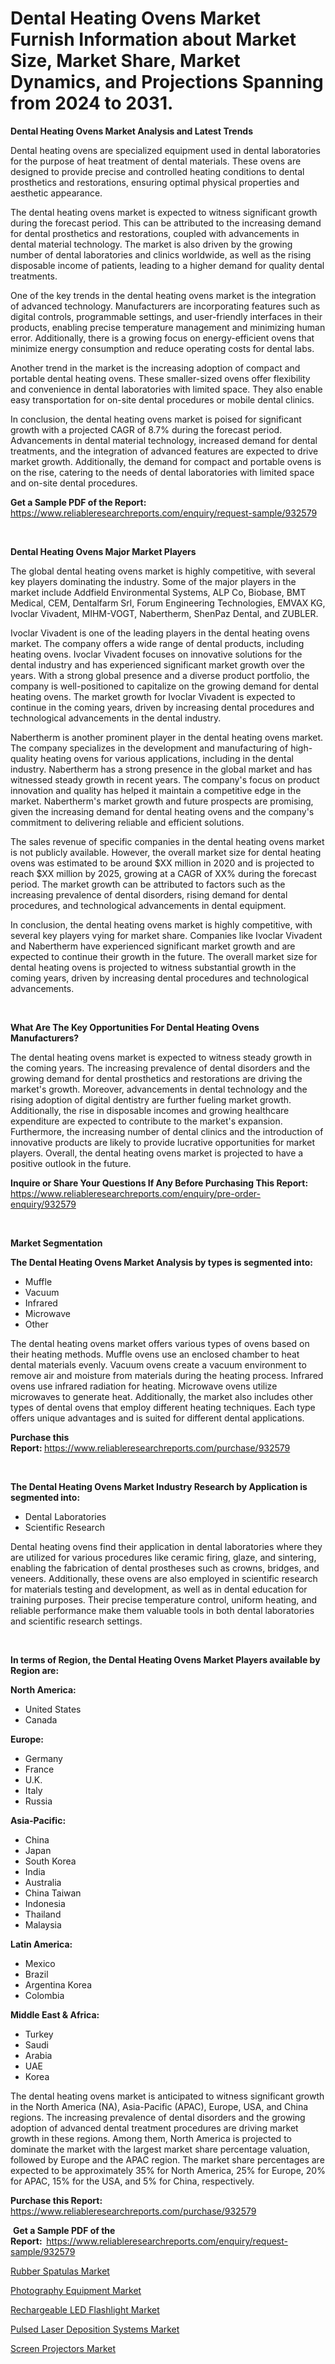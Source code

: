 <p><h1>Dental Heating Ovens Market Furnish Information about Market Size, Market Share, Market Dynamics, and Projections Spanning from 2024 to 2031.</h1></p><p><strong>Dental Heating Ovens Market Analysis and Latest Trends</strong></p>
<p><p>Dental heating ovens are specialized equipment used in dental laboratories for the purpose of heat treatment of dental materials. These ovens are designed to provide precise and controlled heating conditions to dental prosthetics and restorations, ensuring optimal physical properties and aesthetic appearance.</p><p>The dental heating ovens market is expected to witness significant growth during the forecast period. This can be attributed to the increasing demand for dental prosthetics and restorations, coupled with advancements in dental material technology. The market is also driven by the growing number of dental laboratories and clinics worldwide, as well as the rising disposable income of patients, leading to a higher demand for quality dental treatments.</p><p>One of the key trends in the dental heating ovens market is the integration of advanced technology. Manufacturers are incorporating features such as digital controls, programmable settings, and user-friendly interfaces in their products, enabling precise temperature management and minimizing human error. Additionally, there is a growing focus on energy-efficient ovens that minimize energy consumption and reduce operating costs for dental labs.</p><p>Another trend in the market is the increasing adoption of compact and portable dental heating ovens. These smaller-sized ovens offer flexibility and convenience in dental laboratories with limited space. They also enable easy transportation for on-site dental procedures or mobile dental clinics.</p><p>In conclusion, the dental heating ovens market is poised for significant growth with a projected CAGR of 8.7% during the forecast period. Advancements in dental material technology, increased demand for dental treatments, and the integration of advanced features are expected to drive market growth. Additionally, the demand for compact and portable ovens is on the rise, catering to the needs of dental laboratories with limited space and on-site dental procedures.</p></p>
<p><strong>Get a Sample PDF of the Report:&nbsp;</strong> <a href="https://www.reliableresearchreports.com/enquiry/request-sample/932579">https://www.reliableresearchreports.com/enquiry/request-sample/932579</a></p>
<p>&nbsp;</p>
<p><strong>Dental Heating Ovens Major Market Players</strong></p>
<p><p>The global dental heating ovens market is highly competitive, with several key players dominating the industry. Some of the major players in the market include Addfield Environmental Systems, ALP Co, Biobase, BMT Medical, CEM, Dentalfarm Srl, Forum Engineering Technologies, EMVAX KG, Ivoclar Vivadent, MIHM-VOGT, Nabertherm, ShenPaz Dental, and ZUBLER.</p><p>Ivoclar Vivadent is one of the leading players in the dental heating ovens market. The company offers a wide range of dental products, including heating ovens. Ivoclar Vivadent focuses on innovative solutions for the dental industry and has experienced significant market growth over the years. With a strong global presence and a diverse product portfolio, the company is well-positioned to capitalize on the growing demand for dental heating ovens. The market growth for Ivoclar Vivadent is expected to continue in the coming years, driven by increasing dental procedures and technological advancements in the dental industry.</p><p>Nabertherm is another prominent player in the dental heating ovens market. The company specializes in the development and manufacturing of high-quality heating ovens for various applications, including in the dental industry. Nabertherm has a strong presence in the global market and has witnessed steady growth in recent years. The company's focus on product innovation and quality has helped it maintain a competitive edge in the market. Nabertherm's market growth and future prospects are promising, given the increasing demand for dental heating ovens and the company's commitment to delivering reliable and efficient solutions.</p><p>The sales revenue of specific companies in the dental heating ovens market is not publicly available. However, the overall market size for dental heating ovens was estimated to be around $XX million in 2020 and is projected to reach $XX million by 2025, growing at a CAGR of XX% during the forecast period. The market growth can be attributed to factors such as the increasing prevalence of dental disorders, rising demand for dental procedures, and technological advancements in dental equipment.</p><p>In conclusion, the dental heating ovens market is highly competitive, with several key players vying for market share. Companies like Ivoclar Vivadent and Nabertherm have experienced significant market growth and are expected to continue their growth in the future. The overall market size for dental heating ovens is projected to witness substantial growth in the coming years, driven by increasing dental procedures and technological advancements.</p></p>
<p>&nbsp;</p>
<p><strong>What Are The Key Opportunities For Dental Heating Ovens Manufacturers?</strong></p>
<p><p>The dental heating ovens market is expected to witness steady growth in the coming years. The increasing prevalence of dental disorders and the growing demand for dental prosthetics and restorations are driving the market's growth. Moreover, advancements in dental technology and the rising adoption of digital dentistry are further fueling market growth. Additionally, the rise in disposable incomes and growing healthcare expenditure are expected to contribute to the market's expansion. Furthermore, the increasing number of dental clinics and the introduction of innovative products are likely to provide lucrative opportunities for market players. Overall, the dental heating ovens market is projected to have a positive outlook in the future.</p></p>
<p><strong>Inquire or Share Your Questions If Any Before Purchasing This Report:</strong> <a href="https://www.reliableresearchreports.com/enquiry/pre-order-enquiry/932579">https://www.reliableresearchreports.com/enquiry/pre-order-enquiry/932579</a></p>
<p>&nbsp;</p>
<p><strong>Market Segmentation</strong></p>
<p><strong>The Dental Heating Ovens Market Analysis by types is segmented into:</strong></p>
<p><ul><li>Muffle</li><li>Vacuum</li><li>Infrared</li><li>Microwave</li><li>Other</li></ul></p>
<p><p>The dental heating ovens market offers various types of ovens based on their heating methods. Muffle ovens use an enclosed chamber to heat dental materials evenly. Vacuum ovens create a vacuum environment to remove air and moisture from materials during the heating process. Infrared ovens use infrared radiation for heating. Microwave ovens utilize microwaves to generate heat. Additionally, the market also includes other types of dental ovens that employ different heating techniques. Each type offers unique advantages and is suited for different dental applications.</p></p>
<p><strong>Purchase this Report:&nbsp;</strong><a href="https://www.reliableresearchreports.com/purchase/932579">https://www.reliableresearchreports.com/purchase/932579</a></p>
<p>&nbsp;</p>
<p><strong>The Dental Heating Ovens Market Industry Research by Application is segmented into:</strong></p>
<p><ul><li>Dental Laboratories</li><li>Scientific Research</li></ul></p>
<p><p>Dental heating ovens find their application in dental laboratories where they are utilized for various procedures like ceramic firing, glaze, and sintering, enabling the fabrication of dental prostheses such as crowns, bridges, and veneers. Additionally, these ovens are also employed in scientific research for materials testing and development, as well as in dental education for training purposes. Their precise temperature control, uniform heating, and reliable performance make them valuable tools in both dental laboratories and scientific research settings.</p></p>
<p>&nbsp;</p>
<p><strong>In terms of Region, the Dental Heating Ovens Market Players available by Region are:</strong></p>
<p>
    <p> <strong> North America: </strong>
        <ul>
            <li>United States</li>
            <li>Canada</li>
        </ul>
        </p> 
    <p> <strong> Europe: </strong>
        <ul>
            <li>Germany</li>
            <li>France</li>
            <li>U.K.</li>
            <li>Italy</li>
            <li>Russia</li>
        </ul>
        </p> 
    <p> <strong> Asia-Pacific: </strong>
        <ul>
            <li>China</li>
            <li>Japan</li>
            <li>South Korea</li>
            <li>India</li>
            <li>Australia</li>
            <li>China Taiwan</li>
            <li>Indonesia</li>
            <li>Thailand</li>
            <li>Malaysia</li>
        </ul>
        </p> 
    <p> <strong> Latin America: </strong>
        <ul>
            <li>Mexico</li>
            <li>Brazil</li>
            <li>Argentina Korea</li>
            <li>Colombia</li>
        </ul>
        </p> 
    <p> <strong> Middle East & Africa: </strong>
        <ul>
            <li>Turkey</li>
            <li>Saudi</li>
            <li>Arabia</li>
            <li>UAE</li>
            <li>Korea</li>
        </ul>
    </p>
    </p>
<p><p>The dental heating ovens market is anticipated to witness significant growth in the North America (NA), Asia-Pacific (APAC), Europe, USA, and China regions. The increasing prevalence of dental disorders and the growing adoption of advanced dental treatment procedures are driving market growth in these regions. Among them, North America is projected to dominate the market with the largest market share percentage valuation, followed by Europe and the APAC region. The market share percentages are expected to be approximately 35% for North America, 25% for Europe, 20% for APAC, 15% for the USA, and 5% for China, respectively.</p></p>
<p><strong>Purchase this Report: </strong><a href="https://www.reliableresearchreports.com/purchase/932579">https://www.reliableresearchreports.com/purchase/932579</a></p>
<p>&nbsp;<strong>Get a Sample PDF of the Report:&nbsp;&nbsp;</strong><a href="https://www.reliableresearchreports.com/enquiry/request-sample/932579">https://www.reliableresearchreports.com/enquiry/request-sample/932579</a></p>
<p><strong></strong></p>
<p><p><a href="https://medium.com/@akeembayer2019/rubber-spatulas-market-insight-market-trends-growth-forecasted-from-2024-to-2031-2638e4d96d69">Rubber Spatulas Market</a></p><p><a href="https://medium.com/p/daa1ed48b8be/edit">Photography Equipment Market</a></p><p><a href="https://medium.com/@akeembayer2019/rechargeable-led-flashlight-market-the-key-to-successful-business-strategy-forecast-till-2031-c792d50d8808">Rechargeable LED Flashlight Market</a></p><p><a href="https://medium.com/p/11bd14159492/edit">Pulsed Laser Deposition Systems Market</a></p><p><a href="https://medium.com/@akeembayer2019/screen-projectors-market-the-key-to-successful-business-strategy-forecast-till-2031-f0ce2f58c573">Screen Projectors Market</a></p></p>